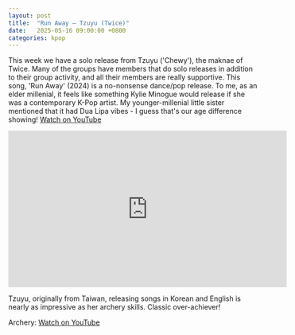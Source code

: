 ```yaml
---
layout: post
title:  "Run Away – Tzuyu (Twice)"
date:   2025-05-16 09:00:00 +0800
categories: kpop
---
```


This week we have a solo release from Tzuyu ('Chewy'), the maknae of Twice. Many of the groups have members that do solo releases in addition to their group activity, and all their members are really supportive. This song, 'Run Away' (2024) is a no-nonsense dance/pop release. To me, as an elder millenial, it feels like something Kylie Minogue would release if she was a contemporary K-Pop artist. My younger-millenial little sister mentioned that it had Dua Lipa vibes - I guess that's our age difference showing! <a href="https://www.youtube.com/watch?v=IIrCrGAX03Y">Watch on YouTube</a>

<iframe width="560" height="315" src="https://www.youtube.com/embed/IIrCrGAX03Y" title="YouTube video player" frameborder="0" allowfullscreen></iframe>

Tzuyu, originally from Taiwan, releasing songs in Korean and English is nearly as impressive as her archery skills. Classic over-achiever!

Archery: <a href="https://www.youtube.com/shorts/ZelrG81Pvso">Watch on YouTube</a>